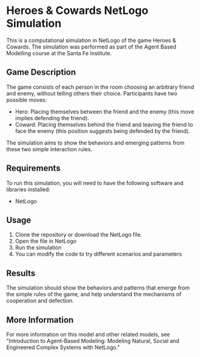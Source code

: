 # Heroes & Cowards NetLogo Simulation

This is a computational simulation in NetLogo of the game Heroes & Cowards. The simulation was performed as part of the Agent Based Modelling course at the Santa Fe Institute. 

## Game Description
The game consists of each person in the room choosing an arbitrary friend and enemy, without telling others their choice. Participants have two possible moves:

- Hero: Placing themselves between the friend and the enemy (this move implies defending the friend).
- Coward: Placing themselves behind the friend and leaving the friend to face the enemy (this position suggests being defended by the friend).

The simulation aims to show the behaviors and emerging patterns from these two simple interaction rules.

## Requirements
To run this simulation, you will need to have the following software and libraries installed:
- NetLogo

## Usage
1. Clone the repository or download the NetLogo file.
2. Open the file in NetLogo
3. Run the simulation 
4. You can modify the code to try different scenarios and parameters

## Results
The simulation should show the behaviors and patterns that emerge from the simple rules of the game, and help understand the mechanisms of cooperation and defection.

## More Information
For more information on this model and other related models, see "Introduction to Agent-Based Modeling: Modeling Natural, Social and Engineered Complex Systems with NetLogo."
